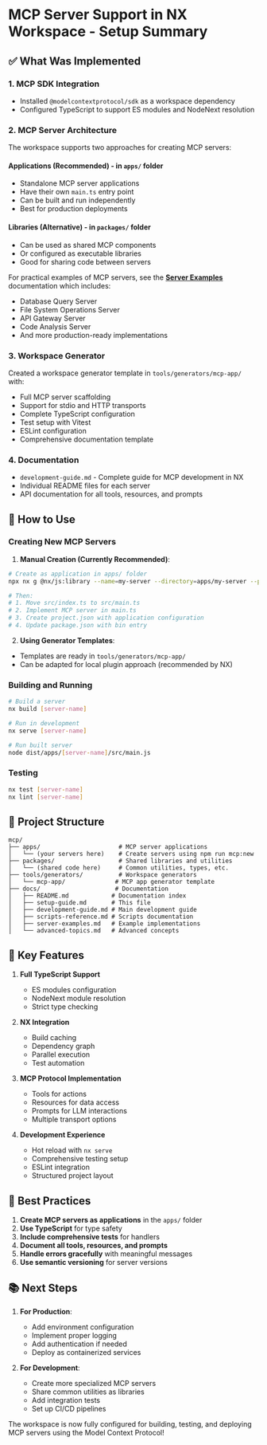 # MCP Server Support in NX Workspace - Setup Summary

## ✅ What Was Implemented

### 1. **MCP SDK Integration**
- Installed `@modelcontextprotocol/sdk` as a workspace dependency
- Configured TypeScript to support ES modules and NodeNext resolution

### 2. **MCP Server Architecture**

The workspace supports two approaches for creating MCP servers:

#### Applications (Recommended) - in `apps/` folder
- Standalone MCP server applications
- Have their own `main.ts` entry point
- Can be built and run independently
- Best for production deployments

#### Libraries (Alternative) - in `packages/` folder
- Can be used as shared MCP components
- Or configured as executable libraries
- Good for sharing code between servers

For practical examples of MCP servers, see the **[Server Examples](./server-examples.md)** documentation which includes:
- Database Query Server
- File System Operations Server
- API Gateway Server
- Code Analysis Server
- And more production-ready implementations

### 3. **Workspace Generator**
Created a workspace generator template in `tools/generators/mcp-app/` with:
- Full MCP server scaffolding
- Support for stdio and HTTP transports
- Complete TypeScript configuration
- Test setup with Vitest
- ESLint configuration
- Comprehensive documentation template

### 4. **Documentation**
- `development-guide.md` - Complete guide for MCP development in NX
- Individual README files for each server
- API documentation for all tools, resources, and prompts

## 🚀 How to Use

### Creating New MCP Servers

1. **Manual Creation (Currently Recommended)**:
```bash
# Create as application in apps/ folder
npx nx g @nx/js:library --name=my-server --directory=apps/my-server --projectNameAndRootFormat=as-provided --bundler=tsc

# Then:
# 1. Move src/index.ts to src/main.ts
# 2. Implement MCP server in main.ts
# 3. Create project.json with application configuration
# 4. Update package.json with bin entry
```

2. **Using Generator Templates**:
- Templates are ready in `tools/generators/mcp-app/`
- Can be adapted for local plugin approach (recommended by NX)

### Building and Running

```bash
# Build a server
nx build [server-name]

# Run in development
nx serve [server-name]

# Run built server
node dist/apps/[server-name]/src/main.js
```

### Testing
```bash
nx test [server-name]
nx lint [server-name]
```

## 📁 Project Structure

```
mcp/
├── apps/                      # MCP server applications
│   └── (your servers here)    # Create servers using npm run mcp:new
├── packages/                  # Shared libraries and utilities
│   └── (shared code here)     # Common utilities, types, etc.
├── tools/generators/          # Workspace generators
│   └── mcp-app/              # MCP app generator template
├── docs/                     # Documentation
│   ├── README.md            # Documentation index
│   ├── setup-guide.md       # This file
│   ├── development-guide.md # Main development guide
│   ├── scripts-reference.md # Scripts documentation
│   ├── server-examples.md   # Example implementations
│   └── advanced-topics.md   # Advanced concepts
```

## 🔑 Key Features

1. **Full TypeScript Support**
   - ES modules configuration
   - NodeNext module resolution
   - Strict type checking

2. **NX Integration**
   - Build caching
   - Dependency graph
   - Parallel execution
   - Test automation

3. **MCP Protocol Implementation**
   - Tools for actions
   - Resources for data access
   - Prompts for LLM interactions
   - Multiple transport options

4. **Development Experience**
   - Hot reload with `nx serve`
   - Comprehensive testing setup
   - ESLint integration
   - Structured project layout

## 🎯 Best Practices

1. **Create MCP servers as applications** in the `apps/` folder
2. **Use TypeScript** for type safety
3. **Include comprehensive tests** for handlers
4. **Document all tools, resources, and prompts**
5. **Handle errors gracefully** with meaningful messages
6. **Use semantic versioning** for server versions

## 📚 Next Steps

1. **For Production**:
   - Add environment configuration
   - Implement proper logging
   - Add authentication if needed
   - Deploy as containerized services

2. **For Development**:
   - Create more specialized MCP servers
   - Share common utilities as libraries
   - Add integration tests
   - Set up CI/CD pipelines

The workspace is now fully configured for building, testing, and deploying MCP servers using the Model Context Protocol! 